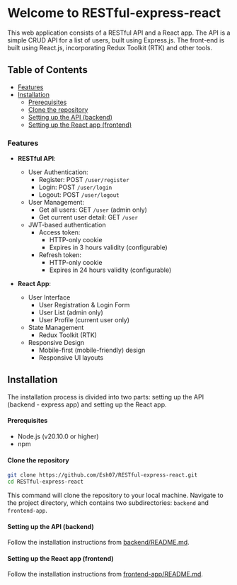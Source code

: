 # Welcome to RESTful-express-react

This web application consists of a RESTful API and a React app. The API is a simple CRUD API for a list of users, built using Express.js. The front-end is built using React.js, incorporating Redux Toolkit (RTK) and other tools.

## Table of Contents

- [Features](#features)
- [Installation](#installation)
  - [Prerequisites](#prerequisites)
  - [Clone the repository](#clone-the-repository)
  - [Setting up the API (backend)](#setting-up-the-api-backend)
  - [Setting up the React app (frontend)](#setting-up-the-react-app-frontend)

### Features

- **RESTful API**:

  - User Authentication:
    - Register: POST `/user/register`
    - Login: POST `/user/login`
    - Logout: POST `/user/logout`
  - User Management:
    - Get all users: GET `/user` (admin only)
    - Get current user detail: GET `/user`
  - JWT-based authentication
    - Access token:
      - HTTP-only cookie
      - Expires in 3 hours validity (configurable)
    - Refresh token:
      - HTTP-only cookie
      - Expires in 24 hours validity (configurable)

- **React App**:
  - User Interface
    - User Registration & Login Form
    - User List (admin only)
    - User Profile (current user only)
  - State Management
    - Redux Toolkit (RTK)
  - Responsive Design
    - Mobile-first (mobile-friendly) design
    - Responsive UI layouts

## Installation

The installation process is divided into two parts: setting up the API (backend - express app) and setting up the React app.

#### Prerequisites

- Node.js (v20.10.0 or higher)
- npm

#### Clone the repository

```bash
git clone https://github.com/Esh07/RESTful-express-react.git
cd RESTful-express-react
```

This command will clone the repository to your local machine. Navigate to the project directory, which contains two subdirectories: `backend` and `frontend-app`.

#### Setting up the API (backend)

Follow the installation instructions from [backend/README.md](backend/README.md).

#### Setting up the React app (frontend)

Follow the installation instructions from [frontend-app/README.md](frontend-app/README.md).
